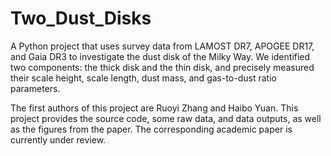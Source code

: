 # Two_Dust_Disks

A Python project that uses survey data from LAMOST DR7, APOGEE DR17, and Gaia DR3 to investigate the dust disk of the Milky Way. We identified two components: the thick disk and the thin disk, and precisely measured their scale height, scale length, dust mass, and gas-to-dust ratio parameters. 

The first authors of this project are Ruoyi Zhang and Haibo Yuan. This project provides the source code, some raw data, and data outputs, as well as the figures from the paper. The corresponding academic paper is currently under review.
